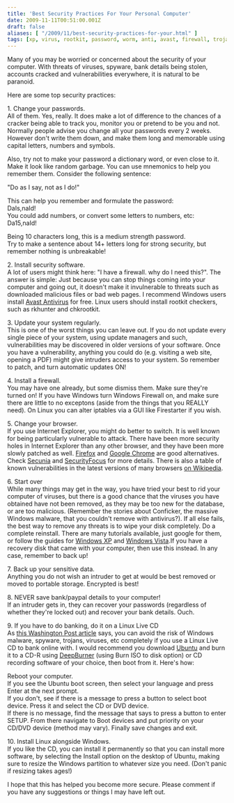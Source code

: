 ```yaml
---
title: 'Best Security Practices For Your Personal Computer'
date: 2009-11-11T00:51:00.001Z
draft: false
aliases: [ "/2009/11/best-security-practices-for-your.html" ]
tags: [xp, virus, rootkit, password, worm, anti, avast, firewall, trojan, vista, windows, linux, live]
---
```


Many of you may be worried or concerned about the security of your computer. With threats of viruses, spyware, bank details being stolen, accounts cracked and vulnerabilities everywhere, it is natural to be paranoid.  
  
Here are some top security practices:  
  
1\. Change your passwords.  
All of them. Yes, really. It does make a lot of difference to the chances of a cracker being able to track you, monitor you or pretend to be you and not. Normally people advise you change all your passwords every 2 weeks. However don't write them down, and make them long and memorable using capital letters, numbers and symbols.  
  
Also, try not to make your password a dictionary word, or even close to it. Make it look like random garbage. You can use mnemonics to help you remember them. Consider the following sentence:  
  
"Do as I say, not as I do!"  
  
This can help you remember and formulate the password:  
DaIs,naId!  
You could add numbers, or convert some letters to numbers, etc:  
Da15,naId!  
  
Being 10 characters long, this is a medium strength password.  
Try to make a sentence about 14+ letters long for strong security, but remember nothing is unbreakable!  
  
2\. Install security software.  
A lot of users might think here: "I have a firewall. why do I need this?". The answer is simple: Just because you can stop things coming into your computer and going out, it doesn't make it invulnerable to threats such as downloaded malicious files or bad web pages. I recommend Windows users install [Avast Antivirus](http://www.avast.com/eng/download-avast-home.html) for free. Linux users should install rootkit checkers, such as rkhunter and chkrootkit.  
  
3\. Update your system regularly.  
This is one of the worst things you can leave out. If you do not update every single piece of your system, using update managers and such, vulnerabilities may be discovered in older versions of your software. Once you have a vulnerability, anything you could do (e.g. visiting a web site, opening a PDF) might give intruders access to your system. So remember to patch, and turn automatic updates ON!  
  
4\. Install a firewall.  
You may have one already, but some dismiss them. Make sure they're turned on! If you have Windows turn Windows Firewall on, and make sure there are little to no exceptons (aside from the things that you REALLY need). On Linux you can alter iptables via a GUI like Firestarter if you wish.  
  
5\. Change your browser.  
If you use Internet Explorer, you might do better to switch. It is well known for being particularly vulnerable to attack. There have been more security holes in Internet Explorer than any other browser, and they have been more slowly patched as well. [Firefox](http://www.getfirefox.com) and [Google Chrome](http://www.google.com/chrome) are good alternatives. Check [Secunia](http://secunia.com/advisories/) and [SecurityFocus](http://www.securityfocus.com/vulnerabilities) for more details. There is also a table of known vulnerabilities in the latest versions of many browsers [on Wikipedia](http://en.wikipedia.org/wiki/Comparison_of_web_browsers#Vulnerabilities).  
  
6\. Start over  
While many things may get in the way, you have tried your best to rid your computer of viruses, but there is a good chance that the viruses you have obtained have not been removed, as they may be too new for the database, or are too malicious. (Remember the stories about Conficker, the massive Windows malware, that you couldn't remove with antivirus?). If all else fails, the best way to remove any threats is to wipe your disk completely. Do a complete reinstall. There are many tutorials available, just google for them, or follow the guides for [Windows XP](http://www.pcworld.com/article/129977/how_to_reinstall_windows_xp.html) and [Windows Vista](http://windows.microsoft.com/en-US/windows-vista/Installing-and-reinstalling-Windows).If you have a recovery disk that came with your computer, then use this instead. In any case, remember to back up!  
  
7\. Back up your sensitive data.  
Anything you do not wish an intruder to get at would be best removed or moved to portable storage. Encrypted is best!  
  
8\. NEVER save bank/paypal details to your computer!  
If an intruder gets in, they can recover your passwords (regardless of whether they're locked out) and recover your bank details. Ouch.  
  
9\. If you have to do banking, do it on a Linux Live CD  
As [this Washington Post article](http://voices.washingtonpost.com/securityfix/2009/10/avoid_windows_malware_bank_on.html) says, you can avoid the risk of Windows malware, spyware, trojans, viruses, etc completely if you use a Linux Live CD to bank online with. I would recommend you download [Ubuntu](http://www.ubuntu.com) and burn it to a CD-R using [DeepBurner](http://www.deepburner.com) (using Burn ISO to disk option) or CD recording software of your choice, then boot from it. Here's how:  
  
Reboot your computer.  
If you see the Ubuntu boot screen, then select your language and press Enter at the next prompt.  
If you don't, see if there is a message to press a button to select boot device. Press it and select the CD or DVD device.  
If there is no message, find the message that says to press a button to enter SETUP. From there navigate to Boot devices and put priority on your CD/DVD device (method may vary). Finally save changes and exit.  
  
10\. Install Linux alongside Windows.  
If you like the CD, you can install it permanently so that you can install more software, by selecting the Install option on the desktop of Ubuntu, making sure to resize the Windows partition to whatever size you need. (Don't panic if resizing takes ages!)  
  
  
I hope that this has helped you become more secure. Please comment if you have any suggestions or things I may have left out.
